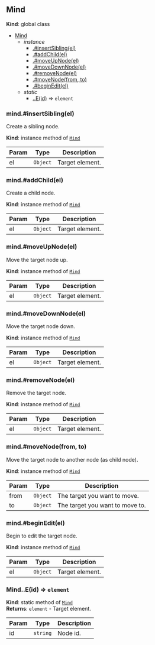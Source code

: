 <a name="Mind"></a>

## Mind

**Kind**: global class

* [Mind](#Mind)
    * _instance_
        * [.#insertSibling(el)](#Mind+insertSibling)
        * [.#addChild(el)](#Mind+addChild)
        * [.#moveUpNode(el)](#Mind+moveUpNode)
        * [.#moveDownNode(el)](#Mind+moveDownNode)
        * [.#removeNode(el)](#Mind+removeNode)
        * [.#moveNode(from, to)](#Mind+moveNode)
        * [.#beginEdit(el)](#Mind+beginEdit)
    * _static_
        * [..E(id)](#Mind.E) ⇒ <code>element</code>

<a name="Mind+insertSibling"></a>

### mind.#insertSibling(el)

Create a sibling node.

**Kind**: instance method of [<code>Mind</code>](#Mind)

| Param | Type | Description |
| --- | --- | --- |
| el | <code>Object</code> | Target element. |

<a name="Mind+addChild"></a>

### mind.#addChild(el)

Create a child node.

**Kind**: instance method of [<code>Mind</code>](#Mind)

| Param | Type | Description |
| --- | --- | --- |
| el | <code>Object</code> | Target element. |

<a name="Mind+moveUpNode"></a>

### mind.#moveUpNode(el)

Move the target node up.

**Kind**: instance method of [<code>Mind</code>](#Mind)

| Param | Type | Description |
| --- | --- | --- |
| el | <code>Object</code> | Target element. |

<a name="Mind+moveDownNode"></a>

### mind.#moveDownNode(el)

Move the target node down.

**Kind**: instance method of [<code>Mind</code>](#Mind)

| Param | Type | Description |
| --- | --- | --- |
| el | <code>Object</code> | Target element. |

<a name="Mind+removeNode"></a>

### mind.#removeNode(el)

Remove the target node.

**Kind**: instance method of [<code>Mind</code>](#Mind)

| Param | Type | Description |
| --- | --- | --- |
| el | <code>Object</code> | Target element. |

<a name="Mind+moveNode"></a>

### mind.#moveNode(from, to)

Move the target node to another node (as child node).

**Kind**: instance method of [<code>Mind</code>](#Mind)

| Param | Type | Description |
| --- | --- | --- |
| from | <code>Object</code> | The target you want to move. |
| to | <code>Object</code> | The target you want to move to. |

<a name="Mind+beginEdit"></a>

### mind.#beginEdit(el)

Begin to edit the target node.

**Kind**: instance method of [<code>Mind</code>](#Mind)

| Param | Type | Description |
| --- | --- | --- |
| el | <code>Object</code> | Target element. |

<a name="Mind.E"></a>

### Mind..E(id) ⇒ <code>element</code>

**Kind**: static method of [<code>Mind</code>](#Mind)  
**Returns**: <code>element</code> - Target element.

| Param | Type | Description |
| --- | --- | --- |
| id | <code>string</code> | Node id. |

